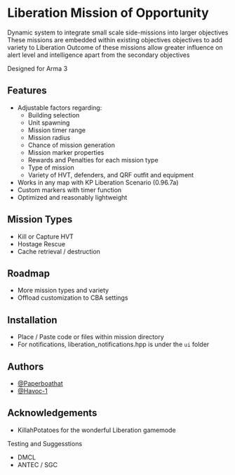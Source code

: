 
# Liberation Mission of Opportunity


Dynamic system to integrate small scale side-missions into larger objectives
These missions are embedded within existing objectives objectives to add variety to Liberation
Outcome of these missions allow greater influence on alert level and intelligence apart from the secondary objectives

Designed for Arma 3

## Features

- Adjustable factors regarding:
    - Building selection
    - Unit spawning
    - Mission timer range
    - Mission radius
    - Chance of mission generation
    - Mission marker properties
    - Rewards and Penalties for each mission type
    - Type of mission
    - Variety of HVT, defenders, and QRF outfit and equipment
- Works in any map with KP Liberation Scenario (0.96.7a)
- Custom markers with timer function 
- Optimized and reasonably lightweight 

## Mission Types
- Kill or Capture HVT
- Hostage Rescue
- Cache retrieval / destruction

## Roadmap
- More mission types and variety
- Offload customization to CBA settings 

## Installation
- Place / Paste code or files within mission directory
- For notifications, liberation_notifications.hpp is under the `ui` folder

## Authors

- [@Paperboathat](https://github.com/Paperboathat)
- [@Havoc-1](https://github.com/Havoc-1)


## Acknowledgements

 - KillahPotatoes for the wonderful Liberation gamemode

 Testing and Suggesstions
 - DMCL 
 - ANTEC / SGC 
